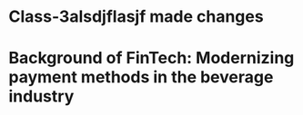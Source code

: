 # Class-3alsdjflasjf            made changes
# Background of FinTech: Modernizing payment methods in the beverage industry